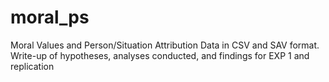 # moral_ps

Moral Values and Person/Situation Attribution
Data in CSV and SAV format. Write-up of hypotheses, analyses conducted, and findings for EXP 1 and replication
